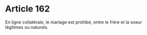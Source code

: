 # Article 162

En ligne collatérale, le mariage est prohibé, entre le frère et la soeur légitimes ou naturels.
